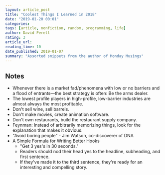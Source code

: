 ```yaml
---
layout: article_post
title: "Coolest Things I Learned in 2018"
date: "2019-01-20 00:01"
categories:
tags: [article, nonfiction, random, programming, life]
author: David Perell
rating: 3
article_url: 
reading_time: 10
date_published: 2019-01-07
summary: "Assorted snippets from the author of Monday Musings"
---
```


## Notes

* Whenever there is a market fad/phenomena with low or no barriers and a flood
 of entrants—the best strategy is often: Be the arms dealer.
 * The lowest profile players in high-profile, low-barrier industries are
   almost always the most profitable.
 * Don't sell wine, sell barrels.
 * Don't make movies, create animation software.
 * Don't own restaurants, build the restaurant supply company.
* Feynman: Instead of arbitrarily memorizing things, look for the explanation
  that makes it obvious.
* "Avoid boring people" - Jim Watson, co-discoverer of DNA
* A Simple Formula for Writing Better Hooks
  * "Get 3 yes's in 30 seconds."
  * Readers should nod their head yes to the headline, subheading, and first
  sentence.
  * If they've made it to the third sentence, they're ready for an interesting and
    compelling story.
